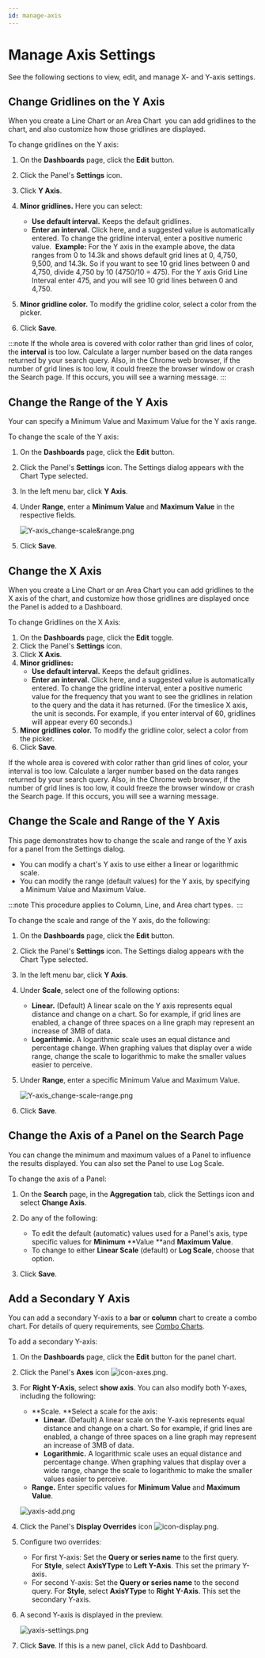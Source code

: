 ```yaml
---
id: manage-axis
---
```


# Manage Axis Settings

See the following sections to view, edit, and manage X- and Y-axis settings. 

## Change Gridlines on the Y Axis

When you create a Line Chart or an Area Chart  you can add gridlines to the chart, and also customize how those gridlines are displayed.

To change gridlines on the Y axis:

1. On the **Dashboards** page, click the **Edit** button.
1. Click the Panel's **Settings** icon.
1. Click **Y Axis**.
1. **Minor gridlines.** Here you can select: 

    * **Use default interval.** Keeps the default gridlines. 
    * **Enter an interval.** Click here, and a suggested value is automatically entered. To change the gridline interval, enter a     positive numeric value.  **Example:** For the Y axis in the example above, the data ranges from 0 to 14.3k and shows default grid lines at 0, 4,750, 9,500, and 14.3k. So if you want to see 10 grid lines between 0 and 4,750, divide 4,750 by 10 (4750/10 = 475). For the Y axis Grid Line Interval enter 475, and you will see 10 grid lines between 0 and 4,750.
1. **Minor gridline color.** To modify the gridline color, select a color from the picker.
1. Click **Save**.

:::note
If the whole area is covered with color rather than grid lines of color, the **interval** is too low. Calculate a larger number based on the data ranges returned by your search query. Also, in the Chrome web browser, if the number of grid lines is too low, it could freeze the browser window or crash the Search page. If this occurs, you will see a warning message.
:::

## Change the Range of the Y Axis

Your can specify a Minimum Value and Maximum Value for the Y axis range.

To change the scale of the Y axis:

1. On the **Dashboards** page, click the **Edit** button.
1. Click the Panel's **Settings** icon. The Settings dialog appears with the Chart Type selected.
1. In the left menu bar, click **Y Axis**.
1. Under **Range**, enter a **Minimum Value** and **Maximum Value** in the respective fields.

    ![Y-axis_change-scale&range.png](/img/dashboards/Y-axis_change-scale-range.png)

1. Click **Save**.


## Change the X Axis

When you create a Line Chart or an Area Chart you can add gridlines to the X axis of the chart, and customize how those gridlines are displayed once the Panel is added to a Dashboard.

To change Gridlines on the X Axis:

1. On the **Dashboards** page, click the **Edit** toggle.
1. Click the Panel's **Settings** icon.
1. Click **X Axis**.
1. **Minor gridlines:**
    * **Use default interval.** Keeps the default gridlines.
    * **Enter an interval.** Click here, and a suggested value is automatically entered. To change the gridline interval, enter a positive numeric value for the frequency that you want to see the gridlines in relation to the query and the data it has returned. (For the timeslice X axis, the unit is seconds. For example, if you enter interval of 60, gridlines will appear every 60 seconds.)
1. **Minor gridlines color.** To modify the gridline color, select a color from the picker.
1. Click **Save**.

If the whole area is covered with color rather than grid lines of color, your interval is too low. Calculate a larger number based on the data ranges returned by your search query. Also, in the Chrome web browser, if the number of grid lines is too low, it could freeze the browser window or crash the Search page. If this occurs, you will see a warning message.

## Change the Scale and Range of the Y Axis

This page demonstrates how to change the scale and range of the Y axis for a panel from the Settings dialog.

* You can modify a chart's Y axis to use either a linear or logarithmic scale.
* You can modify the range (default values) for the Y axis, by specifying a Minimum Value and Maximum Value.

:::note
This procedure applies to Column, Line, and Area chart types. 
:::

To change the scale and range of the Y axis, do the following:

1. On the **Dashboards** page, click the **Edit** button.
1. Click the Panel's **Settings** icon. The Settings dialog appears with the Chart Type selected.
1. In the left menu bar, click **Y Axis**.
1. Under **Scale**, select one of the following options:

    * **Linear.** (Default) A linear scale on the Y axis represents equal distance and change on a chart. So for example, if grid lines are enabled, a change of three spaces on a line graph may represent an increase of 3MB of data.
    * **Logarithmic.** A logarithmic scale uses an equal distance and percentage change. When graphing values that display over a wide range, change the scale to logarithmic to make the smaller values easier to perceive.

1. Under **Range**, enter a specific Minimum Value and Maximum Value.

    ![Y-axis_change-scale-range.png](/img/dashboards/Y-axis_change-scale-range.png)

1. Click **Save**.

## Change the Axis of a Panel on the Search Page

You can change the minimum and maximum values of a Panel to influence the results displayed. You can also set the Panel to use Log Scale.

To change the axis of a Panel:

1. On the **Search** page, in the **Aggregation** tab, click the Settings icon and select **Change Axis**.
1. Do any of the following:

    * To edit the default (automatic) values used for a Panel's axis, type specific values for **Minimum** **Value **and **Maximum Value**.
    * To change to either **Linear Scale** (default) or **Log Scale**, choose that option.

1. Click **Save**.

## Add a Secondary Y Axis

You can add a secondary Y-axis to a **bar** or **column** chart to create a combo chart. For details of query requirements, see [Combo Charts](../chart-panel-types/combo-charts.md).

To add a secondary Y-axis:

1. On the **Dashboards** page, click the **Edit** button for the panel chart.
1. Click the Panel's **Axes** icon ![icon-axes.png](/img/dashboards/icon-axes.png).
1. For **Right Y-Axis**, select **show axis**.   You can also modify both Y-axes, including the following:  

    * **Scale. **Select a scale for the axis:
      * **Linear.** (Default) A linear scale on the Y-axis represents equal distance and change on a chart. So for example, if grid lines are enabled, a change of three spaces on a line graph may represent an increase of 3MB of data.
      * **Logarithmic.** A logarithmic scale uses an equal distance and percentage change. When graphing values that display over a wide range, change the scale to logarithmic to make the smaller values easier to perceive.
    * **Range.** Enter specific values for **Minimum Value** and **Maximum Value**. 

     

    ![yaxis-add.png](/img/dashboards/yaxis-add.png)

1. Click the Panel's **Display Overrides** icon ![icon-display.png](/img/dashboards/icon-display.png).
1. Configure two overrides: 

   * For first Y-axis: Set the **Query or series name** to the first query. For **Style**, select **AxisYType** to **Left Y-Axis**. This set the primary Y-axis.
   * For second Y-axis: Set the **Query or series name** to the second query. For **Style**, select **AxisYType** to **Right Y-Axis**. This set the secondary Y-axis.

1. A second Y-axis is displayed in the preview. 

    ![yaxis-settings.png](/img/dashboards/yaxis-settings.png)

1. Click **Save**. If this is a new panel, click Add to Dashboard.